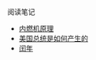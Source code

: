 <div class="sidebar-title">阅读笔记</div>
<template id="root-breadcrumb">知识</template>

- [内燃机原理](document/阅读笔记/知识/内燃机原理.md)
- [美国总统是如何产生的](document/阅读笔记/知识/美国总统是如何产生的.md)
- [闰年](document/阅读笔记/知识/闰年.md)

